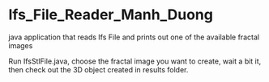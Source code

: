 # Ifs_File_Reader_Manh_Duong
java application that reads Ifs File and prints out one of the available fractal images

Run IfsStlFile.java, choose the fractal image you want to create, wait a bit it, then check out the 3D object created in results folder. 